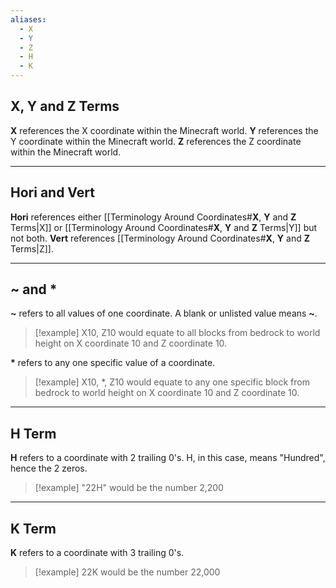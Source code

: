```yaml
---
aliases:
  - X
  - Y
  - Z
  - H
  - K
---
```

## **X**, **Y** and **Z** Terms
**X** references the X coordinate within the Minecraft world.
**Y** references the Y coordinate within the Minecraft world.
**Z** references the Z coordinate within the Minecraft world.

---
## **Hori** and **Vert**
**Hori** references either [[Terminology Around Coordinates#**X**, **Y** and **Z** Terms|X]] or [[Terminology Around Coordinates#**X**, **Y** and **Z** Terms|Y]]  but not both.
**Vert** references [[Terminology Around Coordinates#**X**, **Y** and **Z** Terms|Z]].

---
## **~** and **\***
**~** refers to all values of one coordinate. A blank or unlisted value means **~**.
> [!example]
> X10, Z10 would equate to all blocks from bedrock to world height on X coordinate 10 and Z coordinate 10.

**\*** refers to any one specific value of a coordinate.
> [!example]
> X10, \*, Z10 would equate to any one specific block from bedrock to world height on X coordinate 10 and Z coordinate 10.

---
## **H** Term
**H** refers to a coordinate with 2 trailing 0's. H, in this case, means "Hundred", hence the 2 zeros.
> [!example] 
> "22H" would be the number 2,200

---
## **K** Term
**K** refers to a coordinate with 3 trailing 0's.
> [!example]
> 22K would be the number 22,000
